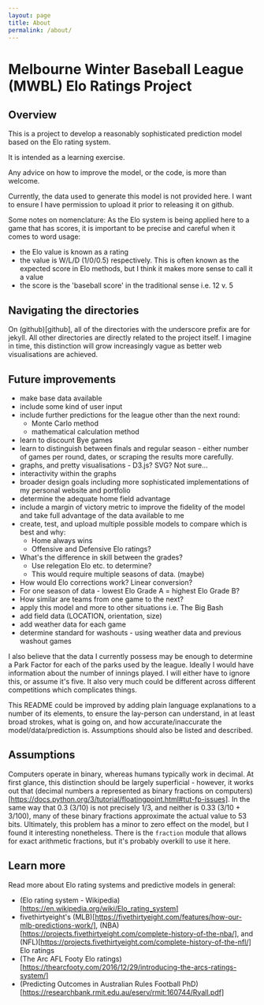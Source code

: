 ```yaml
---
layout: page
title: About
permalink: /about/
---
```


# Melbourne Winter Baseball League (MWBL) Elo Ratings Project

## Overview

This is a project to develop a reasonably sophisticated prediction model based on the Elo rating system.

It is intended as a learning exercise.

Any advice on how to improve the model, or the code, is more than welcome.

Currently, the data used to generate this model is not provided here. I want to ensure I have permission to upload it prior to releasing it on github.

Some notes on nomenclature:
As the Elo system is being applied here to a game that has scores, it is important to be precise and careful when it comes to word usage:
- the Elo value is known as a rating
- the value is W/L/D (1/0/0.5) respectively. This is often known as the expected score in Elo methods, but I think it makes more sense to call it a value
- the score is the 'baseball score' in the traditional sense i.e. 12 v. 5

## Navigating the directories

On (github)[github], all of the directories with the underscore prefix are for jekyll. All other directories are directly related to the project itself. I imagine in time, this distinction will grow increasingly vague as better web visualisations are achieved.

## Future improvements

- make base data available
- include some kind of user input
- include further predictions for the league other than the next round:
    - Monte Carlo method
    - mathematical calculation method
- learn to discount Bye games
- learn to distinguish between finals and regular season - either number of games per round, dates, or scraping the results more carefully.
- graphs, and pretty visualisations - D3.js? SVG? Not sure...
- interactivity within the graphs
- broader design goals including more sophisticated implementations of my personal website and portfolio
- determine the adequate home field advantage
- include a margin of victory metric to improve the fidelity of the model and take full advantage of the data available to me
- create, test, and upload multiple possible models to compare which is best and why:
    - Home always wins
    - Offensive and Defensive Elo ratings?
- What's the difference in skill between the grades?
    - Use relegation Elo etc. to determine?
    - This would require multiple seasons of data. (maybe)
- How would Elo corrections work? Linear conversion?
- For one season of data - lowest Elo Grade A = highest Elo Grade B?
- How similar are teams from one game to the next?
- apply this model and more to other situations i.e. The Big Bash
- add field data (LOCATION, orientation, size)
- add weather data for each game
- determine standard for washouts - using weather data and previous washout games


I also believe that the data I currently possess may be enough to determine a Park Factor for each of the parks used by the league. Ideally I would have information about the number of innings played. I will either have to ignore this, or assume it's five. It also very much could be different across different competitions which complicates things.

This README could be improved by adding plain language explanations to a number of its elements, to ensure the lay-person can understand, in at least broad strokes, what is going on, and how accurate/inaccurate the model/data/prediction is. Assumptions should also be listed and described.

## Assumptions

Computers operate in binary, whereas humans typically work in decimal. At first glance, this distinction should be largely superficial -  however, it works out that (decimal numbers a represented as binary fractions on computers)[https://docs.python.org/3/tutorial/floatingpoint.html#tut-fp-issues]. In the same way that 0.3 (3/10) is not precisely 1/3, and neither is 0.33 (3/10 + 3/100), many of these binary fractions approximate the actual value to 53 bits. Ultimately, this problem has a minor to zero effect on the model, but I found it interesting nonetheless. There is the `fraction` module that allows for exact arithmetic fractions, but it's probably overkill to use it here.

## Learn more

Read more about Elo rating systems and predictive models in general:
- (Elo rating system - Wikipedia)[https://en.wikipedia.org/wiki/Elo_rating_system]
- fivethirtyeight's (MLB)[https://fivethirtyeight.com/features/how-our-mlb-predictions-work/], (NBA)[https://projects.fivethirtyeight.com/complete-history-of-the-nba/], and (NFL)[https://projects.fivethirtyeight.com/complete-history-of-the-nfl/] Elo ratings
- (The Arc AFL Footy Elo ratings)[https://thearcfooty.com/2016/12/29/introducing-the-arcs-ratings-system/]
- (Predicting Outcomes in Australian Rules Football PhD)[https://researchbank.rmit.edu.au/eserv/rmit:160744/Ryall.pdf]
